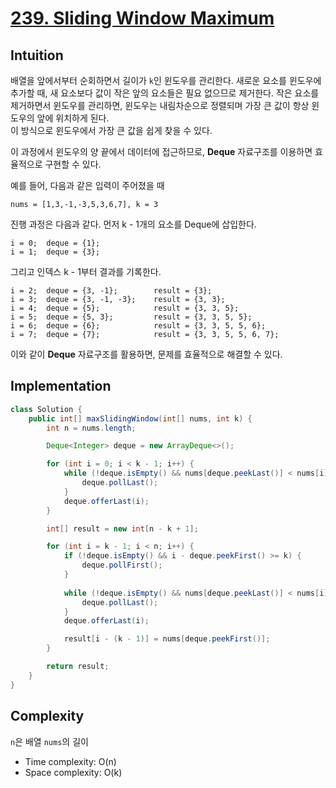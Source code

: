 # [239. Sliding Window Maximum](https://leetcode.com/problems/sliding-window-maximum/)

## Intuition
배열을 앞에서부터 순회하면서 길이가 `k`인 윈도우를 관리한다.
새로운 요소를 윈도우에 추가할 때, 새 요소보다 값이 작은 앞의 요소들은 필요 없으므로 제거한다.
작은 요소를 제거하면서 윈도우를 관리하면, 윈도우는 내림차순으로 정렬되며 가장 큰 값이 항상 윈도우의 앞에 위치하게 된다.\
이 방식으로 윈도우에서 가장 큰 값을 쉽게 찾을 수 있다.

이 과정에서 윈도우의 양 끝에서 데이터에 접근하므로, **Deque** 자료구조를 이용하면 효율적으로 구현할 수 있다.

예를 들어, 다음과 같은 입력이 주어졌을 때
```
nums = [1,3,-1,-3,5,3,6,7], k = 3
```
진행 과정은 다음과 같다. 먼저 k - 1개의 요소를 Deque에 삽입한다.
```
i = 0;  deque = {1};
i = 1;  deque = {3};
```
그리고 인덱스 k - 1부터 결과를 기록한다.
```
i = 2;  deque = {3, -1};        result = {3};
i = 3;  deque = {3, -1, -3};    result = {3, 3};
i = 4;  deque = {5};            result = {3, 3, 5};
i = 5;  deque = {5, 3};         result = {3, 3, 5, 5};
i = 6;  deque = {6};            result = {3, 3, 5, 5, 6};
i = 7;  deque = {7};            result = {3, 3, 5, 5, 6, 7};
```
이와 같이 **Deque** 자료구조를 활용하면, 문제를 효율적으로 해결할 수 있다.

## Implementation
```java
class Solution {
    public int[] maxSlidingWindow(int[] nums, int k) {
        int n = nums.length;

        Deque<Integer> deque = new ArrayDeque<>();

        for (int i = 0; i < k - 1; i++) {
            while (!deque.isEmpty() && nums[deque.peekLast()] < nums[i]) {
                deque.pollLast();
            }
            deque.offerLast(i);
        }

        int[] result = new int[n - k + 1];

        for (int i = k - 1; i < n; i++) {
            if (!deque.isEmpty() && i - deque.peekFirst() >= k) {
                deque.pollFirst();
            }
            
            while (!deque.isEmpty() && nums[deque.peekLast()] < nums[i]) {
                deque.pollLast();
            }
            deque.offerLast(i);

            result[i - (k - 1)] = nums[deque.peekFirst()];
        }

        return result;
    }
}
```

## Complexity
`n`은 배열 `nums`의 길이
- Time complexity: O(n)
- Space complexity: O(k)
